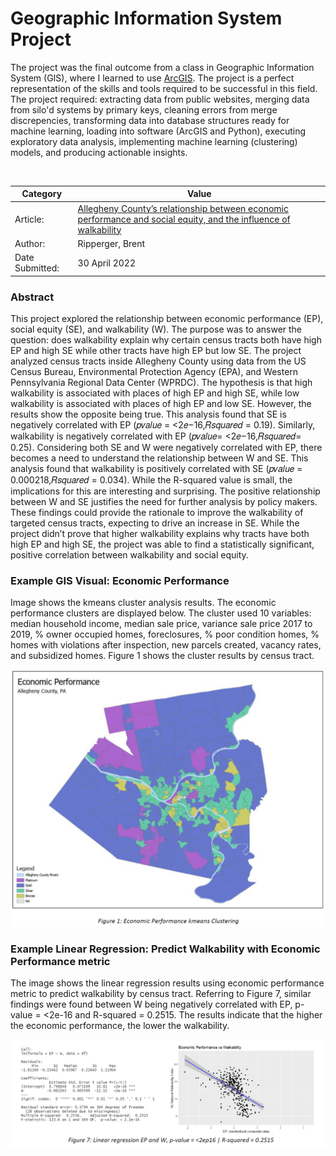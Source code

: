 # Geographic Information System Project

The project was the final outcome from a class in Geographic Information System (GIS), where I learned to use [ArcGIS](https://www.arcgis.com/index.html). The project is a perfect representation of the skills and tools required to be successful in this field. The project required: extracting data from public websites, merging data from silo'd systems by primary keys, cleaning errors from merge discrepencies, transforming data into database structures ready for machine learning, loading into software (ArcGIS and Python), executing exploratory data analysis, implementing machine learning (clustering) models, and producing actionable insights.

<br>

|Category       |Value                                                                              |
|---------------|-----------------------------------------------------------------------------------|
|Article: |[Allegheny County’s relationship between economic performance and social equity, and the influence of walkability](https://bmripper.github.io/Allegheny_PA_relationship_EP_SE_walk.pdf)|
|Author:        |Ripperger, Brent                                                                   |
|Date Submitted:|30 April 2022                                                                      |


### Abstract

This project explored the relationship between economic performance (EP), social equity (SE), and walkability (W). The purpose was to answer the question: does walkability explain why certain census tracts both have high EP and high SE while other tracts have high EP but low SE. The project analyzed census tracts inside Allegheny County using data from the US Census Bureau, Environmental Protection Agency (EPA), and Western Pennsylvania Regional Data Center (WPRDC). The hypothesis is that high walkability is associated with places of high EP and high SE, while low walkability is associated with places of high EP and low SE. However, the results show the opposite being true. This analysis found that SE is negatively correlated with EP (𝑝𝑣𝑎𝑙𝑢𝑒 = <2𝑒−16,𝑅𝑠𝑞𝑢𝑎𝑟𝑒𝑑 = 0.19). Similarly, walkability is negatively correlated with EP (𝑝𝑣𝑎𝑙𝑢𝑒= <2𝑒−16,𝑅𝑠𝑞𝑢𝑎𝑟𝑒𝑑= 0.25). Considering both SE and W were negatively correlated with EP, there becomes a need to understand the relationship between W and SE. This analysis found that walkability is positively correlated with SE (𝑝𝑣𝑎𝑙𝑢𝑒 = 0.000218,𝑅𝑠𝑞𝑢𝑎𝑟𝑒𝑑 = 0.034). While the R-squared value is small, the implications for this are interesting and surprising. The positive relationship between W and SE justifies the need for further analysis by policy makers. These findings could provide the rationale to improve the walkability of targeted census tracts, expecting to drive an increase in SE. While the project didn’t prove that higher walkability explains why tracts have both high EP and high SE, the project was able to find a statistically significant, positive correlation between walkability and social equity.

### Example GIS Visual: Economic Performance

Image shows the kmeans cluster analysis results. The economic performance clusters are displayed below. The cluster used 10 variables: median household income, median sale price, variance sale price 2017 to 2019, % owner occupied homes, foreclosures, % poor condition homes, % homes with violations after inspection, new parcels created, vacancy rates, and subsidized homes. Figure 1 shows the cluster results by census tract.

![](Allegheny_economic_performance_kmeans.PNG)

### Example Linear Regression: Predict Walkability with Economic Performance metric

The image shows the linear regression results using economic performance metric to predict walkability by census tract. Referring to Figure 7, similar findings were found between W being negatively correlated with EP, p-value = <2e-16 and R-squared = 0.2515. The results indicate that the higher the economic performance, the lower the walkability.

![](Allegheny_economic_performance_walkability_linear_regression.PNG)

